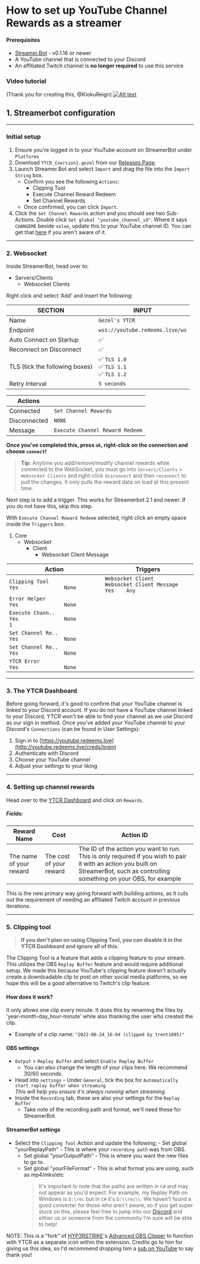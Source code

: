 # How to set up YouTube Channel Rewards as a streamer

#### Prerequisites

-   [Streamer.Bot](https://streamer.bot) - v0.1.16 or newer
-   A YouTube channel that is connected to your Discord
-   An affitiated Twitch channel is **no longer required** to use this service

### Video tutorial
(Thank you for creating this, @KiokuReign)
[![Alt text](https://img.youtube.com/vi/ydQ6VQobQ0I/0.jpg)](https://www.youtube.com/watch?v=ydQ6VQobQ0I)

## 1. Streamerbot configuration

---

### Initial setup

1. Ensure you're logged in to your YouTube account on StreamerBot under `Platforms`
2. Download `YTCR_{version}.gezel` from our [Releases Page](https://github.com/gezelio/YTCR/releases).
3. Launch Streamer.Bot and select `Import` and drag the file into the `Import String` box.
    - Confirm you see the following `Actions`:
        - Clipping Tool
        - Execute Channel Reward Redeem
        - Set Channel Rewards
    - Once confirmed, you can click `Import`.
4. Click the `Set Channel Rewards` action and you should see two Sub-Actions. Double click `Set global "youtube_channel_id"`.
   Where it says `CHANGEME` beside `value`, update this to your YouTube channel ID. You can get that [here](https://www.youtube.com/account_advanced) if you aren't aware of it.

---

### 2. Websocket

Inside StreamerBot, head over to:

-   Servers/Clients
    -   Websocket Clients

Right click and select ‘Add’ and insert the following:

| SECTION                        | INPUT                                        |
| ------------------------------ | -------------------------------------------- |
| Name                           | `Gezel's YTCR `                              |
| Endpoint                       | `wss://youtube.redeems.live/ws`                     |
| Auto Connect on Startup        | ✅                                           |
| Reconnect on Disconnect        | ✅                                           |
| TLS (tick the following boxes) | ✅ `TLS 1.0`<br>✅ `TLS 1.1`<br>✅ `TLS 1.2` |
| Retry Interval                 | `5 seconds`                                  |

| Actions      |                                 |
| ------------ | ------------------------------- |
| Connected    | `Set Channel Rewards`           |
| Disconnected | `NONE`                          |
| Message      | `Execute Channel Reward Redeem` |

**Once you've completed this, press `ok`, right-click on the connection and choose `connect`!**

> **Tip:** Anytime you add/remove/modify channel rewards while connected to the WebSocket, you must go into `Servers/Clients` > `Websocket Clients` and right-click `disconnect` and then `reconnect` to pull the changes. It only pulls the reward data on load at this present time.

Next step is to add a trigger. This works for Streamerbot 2.1 and newer. If you do not have this, skip this step.

With `Execute Channel Reward Redeem` selected, right click an empty space inside the `Triggers` box.
1. Core
   - Websocket
     - Client
       - Websocket Client Message

| Action                                                                   | Triggers                                                           |
| -------------------------------------------------------------------------| -------------------------------------------------------------------|
| `Clipping Tool                Yes               None`                    | `Websocket Client    Websocket Client Message    Yes    Any`       |
| `Error Helper                 Yes               None`                    |                                                                    |
| `Execute Chann..              Yes               None           1`        |                                                                    |
| `Set Channel Re..             Yes               None`                    |                                                                    |
| `Set Channel Re..             Yes               None`                    |                                                                    |
| `YTCR Error                   Yes               None`                    |                                                                    |

---

### 3. The YTCR Dashboard

Before going forward, it's good to confirm that your YouTube channel is linked to your Discord account. If you do not have a YouTube channel linked to your Discord, YTCR won't be able to find your channel as we use Discord as our sign in method. Once you've added your YouTube channel to your Discord's `Connections` (can be found in User Settings):

1.  Sign in to [https://youtube.redeems.live](http://youtube.redeems.live/creds/login)
2.  Authenticate with Discord
3.  Choose your YouTube channel
4.  Adjust your settings to your liking

---

### 4. Setting up channel rewards

Head over to the [YTCR Dashboard](https://youtube.redeems.live) and click on `Rewards`.

##### Fields:

| **Reward Name**         | **Cost**                | **Action ID**                                                                                                                                                                      |
| ----------------------- | ----------------------- | ---------------------------------------------------------------------------------------------------------------------------------------------------------------------------------- |
| The name of your reward | The cost of your reward | The ID of the action you want to run. This is only required if you wish to pair it with an action you built on StreamerBot, such as controlling something on your OBS, for example |

This is the new primary way going forward with building actions, as it cuts out the requirement of needing an affiliated Twitch account in previous iterations.

---

### 5. Clipping tool

> **If you don't plan on using Clipping Tool, you can disable it in the YTCR Dashboard and ignore all of this.**

The Clipping Tool is a feature that adds a clipping feature to your stream. This utilizes the OBS `Replay Buffer` feature and would require additional setup.
We made this because YouTube's clipping feature doesn't actually create a downloadable clip to post on other social media platforms, so we hope this will be a good alternative to Twitch's clip feature.

#### How does it work?

It only allows one clip every minute. It does this by renaming the files by 'year-month-day_hour-minute' while also thanking the user who created the clip.

-   Example of a clip name: `"2022-06-24_16-04 (clipped by trent1605)"`

#### OBS settings

-   `Output` > `Replay Buffer` and select `Enable Replay Buffer`
    -   You can also change the length of your clips here. We recommend 30/60 seconds.
-   Head into `settings` - Under `General`, tick the box for `Automatically start replay buffer when streaming`\
    _This will help you ensure it's always running when streaming._
-   Inside the `Recording` tab, these are also your settings for the `Replay Buffer`
    -   Take note of the recording path and format, we'll need these for StreamerBot.

#### StreamerBot settings

-   Select the `Clipping Tool` Action and update the following; - Set global "yourReplayPath" - This is where your `recording path` was from OBS.
    -   Set global "yourOutputPath" - This is where you want the new files to go to.
    -   Set global "yourFileFormat" - This is what format you are using, such as mp4/mkv/etc
        > It's important to note that the paths are written in `C#` and may not appear as you'd expect. For example, my Replay Path on Windows is `D:\rec` but in `C#` it's `D:\\rec\\`. We haven't found a good converter for those who aren't aware, so if you get super stuck on this, please feel free to jump into our [Discord](https://gezel.io/discord) and either us or someone from the community I'm sure will be able to help!

NOTE: This is a "fork" of [HYP3RSTRIKE](https://youtube.com/hyp3rstrike)'s [Advanced OBS Clipper](https://github.com/hyp3rstrike/StreamerBot_CSharp/blob/main/AdvancedOBSClipper.cs) to function with YTCR as a separate icon within the extension. Credits go to him for giving us this idea, so I'd recommend dropping him a [sub on YouTube](https://youtube.com/hyp3rstrike) to say thank you!
